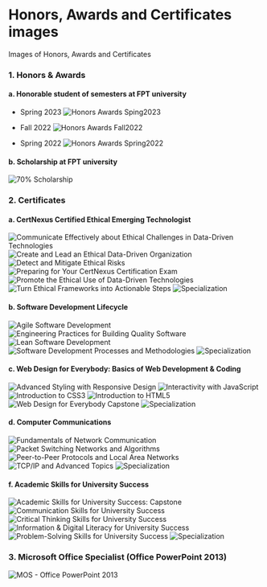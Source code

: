 # Honors, Awards and Certificates images
Images of Honors, Awards and Certificates
### 1. Honors & Awards
#### a. Honorable student of semesters at FPT university
- Spring 2023
![Honors Awards Sping2023](/Honors_Awards/Honors_Awards_Sping2023.jpg "Honors_Awards_Sping2023")

- Fall 2022
![Honors Awards Fall2022](/Honors_Awards/Honors_Awards_Fall2022.jpg "Honors_Awards_Fall2022")

- Spring 2022
![Honors Awards Spring2022](/Honors_Awards/Honors_Awards_Spring2022.jpg "Honors_Awards_Spring2022")


#### b. Scholarship at FPT university 
![70% Scholarship](/Honors_Awards/scholarship.jpg "Scholarship")


### 2. Certificates
#### a. CertNexus Certified Ethical Emerging Technologist
![Communicate Effectively about Ethical Challenges in Data-Driven Technologies](/CertNexus_Certified_Ethical_Emerging_Technologist/Communicate_Effectively_about_Ethical_Challenges.png "Communicate_Effectively_about_Ethical_Challenges")
![Create and Lead an Ethical Data-Driven Organization](/CertNexus_Certified_Ethical_Emerging_Technologist/Create_and_Lead.png "Create_and_Lead")
![Detect and Mitigate Ethical Risks](/CertNexus_Certified_Ethical_Emerging_Technologist/Detect_and_Mitigate.png "Detect_and_Mitigate")
![Preparing for Your CertNexus Certification Exam](/CertNexus_Certified_Ethical_Emerging_Technologist/Preparing_for_Exam.png "Preparing_for_Exam")
![Promote the Ethical Use of Data-Driven Technologies](/CertNexus_Certified_Ethical_Emerging_Technologist/Promote_the_Ethical_Use.png "Promote_the_Ethical_Use")
![Turn Ethical Frameworks into Actionable Steps](/CertNexus_Certified_Ethical_Emerging_Technologist/Frameworks_into_Steps.png "Frameworks_into_Steps")
![Specialization](/CertNexus_Certified_Ethical_Emerging_Technologist/specialization.png "specialization")


#### b. Software Development Lifecycle 
![Agile Software Development](/Software_Development_Lifecycle/Agile.png "Agile")
![Engineering Practices for Building Quality Software](/Software_Development_Lifecycle/Engineering_Practices_for_Building_Quality.png "Engineering_Practices_for_Building_Quality")
![Lean Software Development](/Software_Development_Lifecycle/Lean.png "Lean")
![Software Development Processes and Methodologies](/Software_Development_Lifecycle/Software_Development_Processes_and_Methodologies.png "Software_Development_Processes_and_Methodologies")
![Specialization](/Software_Development_Lifecycle/specialization.png "specialization")


#### c. Web Design for Everybody: Basics of Web Development & Coding
![Advanced Styling with Responsive Design](/Web_Design/Advanced_Styling.png "Advanced_Styling")
![Interactivity with JavaScript](/Web_Design/JavaScript.png "JavaScript")
![Introduction to CSS3](/Web_Design/CSS3.png "CSS3")
![Introduction to HTML5](/Web_Design/HTML5.png "HTML5")
![Web Design for Everybody Capstone](/Web_Design/Capstone.png "Capstone")
![Specialization](/Web_Design/specialization.png "specialization")


#### d. Computer Communications
![Fundamentals of Network Communication](/Computer_Communications/Fundamentals_of_Network_Communication.png "Fundamentals_of_Network_Communication")
![Packet Switching Networks and Algorithms](/Computer_Communications/Packet_Switching_Networks_and_Algorithms.png "Packet_Switching_Networks_and_Algorithms")
![Peer-to-Peer Protocols and Local Area Networks](/Computer_Communications/Peer-to-Peer_Protocols_and_LAN.png "Peer-to-Peer_Protocols_and_LAN")
![TCP/IP and Advanced Topics](/Computer_Communications/TCP_IP_and_Advanced_Topics.png "TCP_IP_and_Advanced_Topics")
![Specialization](/Computer_Communications/specialization.png "specialization")


#### f. Academic Skills for University Success
![Academic Skills for University Success: Capstone](/Academic_Skills_for_University_Success/Capstone.png "Capstone")
![Communication Skills for University Success](/Academic_Skills_for_University_Success/Communication_Skills.png "Communication_Skills")
![Critical Thinking Skills for University Success](/Academic_Skills_for_University_Success/Critical_Thinking_Skills.png "Critical_Thinking_Skills")
![Information & Digital Literacy for University Success](/Academic_Skills_for_University_Success/Information_&_Digital_Literacy.png "Information_&_Digital_Literacy")
![Problem-Solving Skills for University Success](/Academic_Skills_for_University_Success/Problem-Solving_Skills.png "Problem-Solving_Skills")
![Specialization](/Academic_Skills_for_University_Success/specialization.png "specialization")


### 3. Microsoft Office Specialist (Office PowerPoint 2013)
![MOS - Office PowerPoint 2013](/MOS/MOS.jpg "MOS")